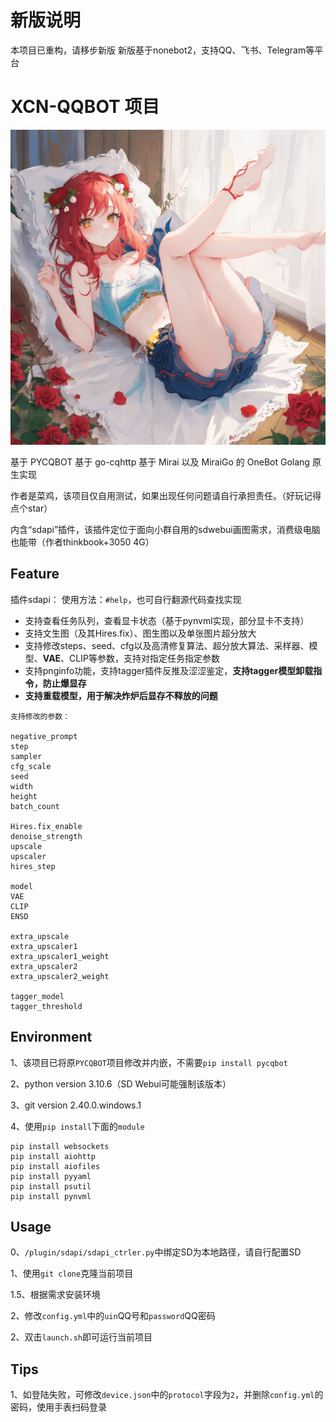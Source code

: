 # 新版说明

本项目已重构，请移步新版
新版基于nonebot2，支持QQ、飞书、Telegram等平台

# XCN-QQBOT 项目

![头图](./sdoutput/example.png)

基于 PYCQBOT 基于 go-cqhttp 基于 Mirai 以及 MiraiGo 的 OneBot Golang 原生实现

作者是菜鸡，该项目仅自用测试，如果出现任何问题请自行承担责任。（好玩记得点个star）

内含“sdapi”插件，该插件定位于面向小群自用的sdwebui画图需求，消费级电脑也能带（作者thinkbook+3050 4G）

## Feature

插件sdapi：
使用方法：`#help`，也可自行翻源代码查找实现

- 支持查看任务队列，查看显卡状态（基于pynvml实现，部分显卡不支持）
- 支持文生图（及其Hires.fix）、图生图以及单张图片超分放大
- 支持修改steps、seed、cfg以及高清修复算法、超分放大算法、采样器、模型、**VAE**、CLIP等参数，支持对指定任务指定参数
- 支持pnginfo功能，支持tagger插件反推及涩涩鉴定，**支持tagger模型卸载指令，防止爆显存**
- **支持重载模型，用于解决炸炉后显存不释放的问题**

```
支持修改的参数：

negative_prompt
step
sampler
cfg_scale
seed
width
height
batch_count

Hires.fix_enable
denoise_strength
upscale
upscaler
hires_step

model
VAE
CLIP
ENSD

extra_upscale
extra_upscaler1
extra_upscaler1_weight
extra_upscaler2
extra_upscaler2_weight

tagger_model
tagger_threshold
```

## Environment

1、该项目已将原`PYCQBOT`项目修改并内嵌，不需要`pip install pycqbot`

2、python version 3.10.6（SD Webui可能强制该版本）

3、git version 2.40.0.windows.1

4、使用`pip install`下面的`module`

```shell
pip install websockets
pip install aiohttp
pip install aiofiles
pip install pyyaml
pip install psutil
pip install pynvml
```

## Usage

0、`/plugin/sdapi/sdapi_ctrler.py`中绑定SD为本地路径，请自行配置SD

1、使用`git clone`克隆当前项目

1.5、根据需求安装环境

2、修改`config.yml`中的`uin`QQ号和`password`QQ密码

2、双击`launch.sh`即可运行当前项目

## Tips

1、如登陆失败，可修改`device.json`中的`protocol`字段为`2`，并删除`config.yml`的密码，使用手表扫码登录
